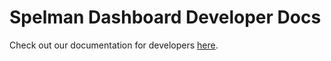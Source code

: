 # Spelman Dashboard Developer Docs

Check out our documentation for developers [here](https://spelman-college.github.io/spelman-dashboard).